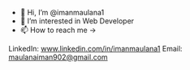 - 👋 Hi, I’m @imanmaulana1
- 👀 I’m interested in Web Developer 
- 📫 How to reach me ->

LinkedIn: www.linkedin.com/in/imanmaulana1
Email: maulanaiman902@gmail.com


<!---
imanmaulana1/imanmaulana1 is a ✨ special ✨ repository because its `README.md` (this file) appears on your GitHub profile.
You can click the Preview link to take a look at your changes.
--->
